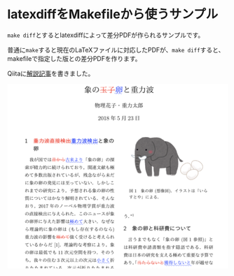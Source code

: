 # latexdiffをMakefileから使うサンプル

`make diff`とするとlatexdiffによって差分PDFが作られるサンプルです。

普通に`make`すると現在のLaTeXファイルに対応したPDFが、`make diff`すると、makefileで指定した版との差分PDFを作ります。

Qiitaに[解説記事](https://qiita.com/kaityo256/items/ea4364d6ce134d81c357)を書きました。

![screenshot.png](screenshot.png)
